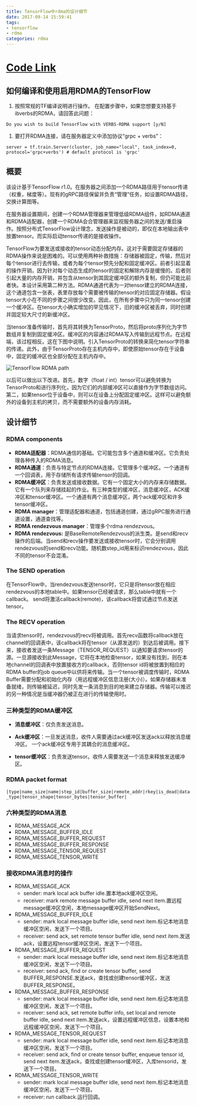 ```yaml
---
title: TensorFlow中rdma的设计细节
date: 2017-09-14 15:59:41
tags: 
- tensorflow
- rdma
categories: rdma
---
```


# [Code Link](https://github.com/tensorflow/tensorflow/tree/master/tensorflow/contrib/verbs)

<!-- more -->

## 如何编译和使用启用RDMA的TensorFlow

1. 按照常规的TF编译说明进行操作。 在配置步骤中，如果您想要支持基于ibverbs的RDMA，请回答此问题：

`Do you wish to build TensorFlow with VERBS-RDMA support [y/N]`

1. 要打开RDMA连接，请在服务器定义中添加协议“grpc + verbs”：

`server = tf.train.Server(cluster, job_name="local", task_index=0, protocol='grpc+verbs') # default protocol is 'grpc'`

## 概要

该设计基于TensorFlow r1.0。在服务器之间添加一个RDMA路径用于tensor传递（权重，梯度等）。现有的gRPC路径保留并负责“管理”任务，如设置RDMA路径，交换计算图等。

在服务器设置期间，创建一个RDMA管理器来管理低级RDMA组件，如RDMA通道和RDMA适配器，创建一个RDMA会合管理器来监视服务器之间的发送/重启操作。按照分布式TensorFlow设计理念，发送操作是被动的，即仅在本地输出表中放置tensor。而实际启动tensor传递的是接收操作。

TensorFlow为要发送或接收的tensor动态分配内存。这对于需要固定存储器的RDMA操作来说是困难的。可以使用两种补救措施：存储器被固定，传输，然后对每个tensor进行去传输，或者为每个tensor预先分配和固定缓冲区。前者引起显着的操作开销，因为针对每个动态生成的tensor的固定和解除内存是缓慢的。后者则引起大量的内存开销，并包含从tensor到其固定缓冲区的额外复制，但仍可能比前者快。本设计采用第二种方法。RDMA通道代表为一对tensor建立的RDMA连接，这个通道包含一张表，表里存放每个需要被传输的tensor的对应固定存储器。假设tensor大小在不同的步骤之间很少改变。因此，在所有步骤中只为同一tensor创建一个缓冲区。在tensor大小确实增加的罕见情况下，旧的缓冲区被丢弃，同时创建并固定较大尺寸的新缓冲区。

当tensor准备传输时，首先将其转换为TensorProto，然后将proto序列化为字节数组并复制到固定缓冲区。缓冲区的内容通过RDMA写入传输到远程节点。在远程端，该过程相反。这在下图中说明。引入TensorProto的转换来简化tensor字符串的传递。此外，由于TensorProto存在主机内存中，即使原始tensor存在于设备中，固定的缓冲区也全部分配在主机内存中。

![TensorFlow RDMA path](https://github.com/tensorflow/tensorflow/blob/master/tensorflow/contrib/verbs/design_diagram.png?raw=true)

以后可以做出以下改进。首先，数字（float / int）tensor可以避免转换为TensorProto和进行序列化，因为它们的内部缓冲区可以直接作为字节数组访问。第二，如果tensor位于设备中，则可以在设备上分配固定缓冲区。这样可以避免额外的设备到主机的拷贝，而不需要额外的设备内存消耗。

## 设计细节

### RDMA components

* **RDMA适配器**：RDMA通信的基础。它可能包含多个通道和缓冲区。它负责处理各种传入的RDMA消息。
* **RDMA通道**：负责与特定节点的RDMA连接。它管理多个缓冲区。一个通道有一个回调表，用于存储所有请求传输tensor的回调。
* **RDMA缓冲区**：负责发送或接收数据。它有一个固定大小的内存来存储数据。它有一个队列来存储挂起的作业。有三种类型的缓冲区，消息缓冲区，ACK缓冲区和tensor缓冲区。一个通道有两个消息缓冲区，两个ack缓冲区和许多tensor缓冲区。
* **RDMA manager**：管理适配器和通道，包括通道创建，通过gRPC服务进行通道设置，通道查找等。
* **RDMA rendezvous manager**：管理多个rdma rendezvous。
* **RDMA rendezvous:** 是BaseRemoteRendezvous的派生类。是send和recv操作的后端。当send和recv操作要发送或接收tensor时，它会分别调用rendezvous的send和recv功能。随机数step_id用来标识rendezvous，因此不同的tensor不会混淆。

### The SEND operation

在TensorFlow中，当rendezvous发送tensor时，它只是将tensor放在相应rendezvous的本地table中。如果tensor已经被请求，那么table中就有一个callback。 send将激活callback(remote)，该callback将尝试通过节点发送tensor。

### The RECV operation

当请求tensor时，rendezvous的recv将被调用。首先recv函数将callback放在channel的回调表中，该callback将在tensor（从源发送的）到达后被调用。接下来，接收者发送一条Message（TENSOR_REQUEST）以通知要请求tensor的源。一旦源接收到此Message，它将在本地检查tensor，如果没有找到，则在本地channel的回调表中放置接收方的callback，否则tensor id将被放置到相应的RDMA buffer的job queue中以供将来传输。当一个tensor被调度传输时，RDMA Buffer需要分配和初始化内存（用远程缓冲区信息注册(大小)）。如果存储器未准备就绪，则传输被延迟，同时先发一条消息到目的地来建立存储器。传输可以推迟的另一种情况是当缓冲器仍被正在进行的传输使用时。

### 三种类型的RDMA缓冲区

* **消息缓冲区**：仅负责发送消息。

* **Ack缓冲区**：一旦发送消息，收件人需要通过ack缓冲区发送ack以释放消息缓冲区。 一个ack缓冲区专用于其耦合的消息缓冲区。

* **tensor缓冲区**：负责发送tensor。收件人需要发送一个消息来释放发送缓冲区。

### RDMA packet format

`|type|name_size|name|step_id|buffer_size|remote_addr|rkey|is_dead|data_type|tensor_shape|tensor_bytes|tensor_buffer|`

### 六种类型的RDMA消息

* RDMA_MESSAGE_ACK
* RDMA_MESSAGE_BUFFER_IDLE
* RDMA_MESSAGE_BUFFER_REQUEST
* RDMA_MESSAGE_BUFFER_RESPONSE
* RDMA_MESSAGE_TENSOR_REQUEST
* RDMA_MESSAGE_TENSOR_WRITE

### 接收RDMA消息时的操作

* RDMA_MESSAGE_ACK
  * sender: mark local ack buffer idle.置本地ack缓冲区空闲。
  * receiver: mark remote message buffer idle, send next item.置远程message缓冲区空闲，本地message缓冲区开始SendNext。
* RDMA_MESSAGE_BUFFER_IDLE
  * sender: mark local message buffer idle, send next item.标记本地消息缓冲区空闲，发送下一个项目。
  * receiver: send ack, set remote tensor buffer idle, send next item.发送ack，设置远程tensor缓冲区空闲，发送下一个项目。
* RDMA_MESSAGE_BUFFER_REQUEST
  * sender: mark local message buffer idle, send next item.标记本地消息缓冲区空闲，发送下一个项目。
  * receiver: send ack, find or create tensor buffer, send BUFFER_RESPONSE.发送ack，查找或创建tensor缓冲区，发送BUFFER_RESPONSE。
* RDMA_MESSAGE_BUFFER_RESPONSE
  * sender: mark local message buffer idle, send next item.标记本地消息缓冲区空闲，发送下一个项目。
  * receiver: send ack, set remote buffer info, set local and remote buffer idle, send next item.发送ack，设置远程缓冲区信息，设置本地和远程缓冲区空闲，发送下一个项目。
* RDMA_MESSAGE_TENSOR_REQUEST
  * sender: mark local message buffer idle, send next item.标记本地消息缓冲区空闲，发送下一个项目。
  * receiver: send ack, find or create tensor buffer, enqueue tensor id, send next item.发送ack，查找或创建tensor缓冲区，入库tensorid，发送下一个项目。
* RDMA_MESSAGE_TENSOR_WRITE
  * sender: mark local message buffer idle, send next item.标记本地消息缓冲区空闲，发送下一个项目。
  * receiver: run callback.运行回调。

